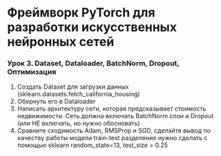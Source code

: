 # Фреймворк PyTorch для разработки искусственных нейронных сетей
### Урок 3. Dataset, Dataloader, BatchNorm, Dropout, Оптимизация
1. Создать Dataset для загрузки данных (sklearn.datasets.fetch_california_housing)
2. Обернуть его в Dataloader
3. Написать архитектуру сети, которая предсказывает стоимость недвижимости. Сеть должна включать BatchNorm слои и Dropout (или НЕ включать, но нужно обосновать)
4. Сравните сходимость Adam, RMSProp и SGD, сделайте вывод по качеству работы модели train-test разделение нужно сделать с помощью sklearn random_state=13, test_size = 0.25

